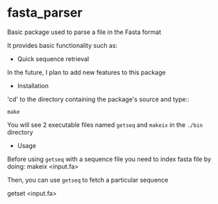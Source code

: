 # fasta_parser
Basic package used to parse a file in the Fasta format

It provides basic functionality such as:

* Quick sequence retrieval

In the future, I plan to add new features to this package

* Installation

'cd' to the directory containing the package's source and type::

    make

You will see 2 executable files named `getseq` and `makeix` in the `./bin` directory

* Usage

Before using `getseq` with a sequence file you need to index fasta file by doing:
    makeix <input.fa>

Then, you can use `getseq` to fetch a particular sequence

getset <input.fa> <seqid>
